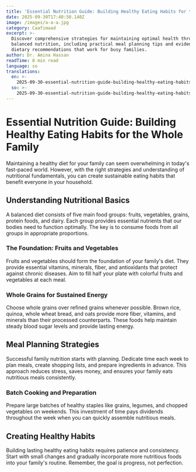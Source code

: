 ```yaml
---
title: 'Essential Nutrition Guide: Building Healthy Eating Habits for the Whole Family'
date: 2025-09-30T17:40:50.140Z
image: /images/a-a-a.jpg
category: Caafimaad
excerpt: >-
  Discover comprehensive strategies for maintaining optimal health through
  balanced nutrition, including practical meal planning tips and evidence-based
  dietary recommendations that work for busy families.
author: Dr. Amina Hassan
readTime: 8 min read
language: so
translations:
  en: >-
    2025-09-30-essential-nutrition-guide-building-healthy-eating-habits-for-the-whole-family
  so: >-
    2025-09-30-essential-nutrition-guide-building-healthy-eating-habits-for-the-whole-family-so
---
```


# Essential Nutrition Guide: Building Healthy Eating Habits for the Whole Family

Maintaining a healthy diet for your family can seem overwhelming in today's fast-paced world. However, with the right strategies and understanding of nutritional fundamentals, you can create sustainable eating habits that benefit everyone in your household.

## Understanding Nutritional Basics

A balanced diet consists of five main food groups: fruits, vegetables, grains, protein foods, and dairy. Each group provides essential nutrients that our bodies need to function optimally. The key is to consume foods from all groups in appropriate proportions.

### The Foundation: Fruits and Vegetables

Fruits and vegetables should form the foundation of your family's diet. They provide essential vitamins, minerals, fiber, and antioxidants that protect against chronic diseases. Aim to fill half your plate with colorful fruits and vegetables at each meal.

### Whole Grains for Sustained Energy

Choose whole grains over refined grains whenever possible. Brown rice, quinoa, whole wheat bread, and oats provide more fiber, vitamins, and minerals than their processed counterparts. These foods help maintain steady blood sugar levels and provide lasting energy.

## Meal Planning Strategies

Successful family nutrition starts with planning. Dedicate time each week to plan meals, create shopping lists, and prepare ingredients in advance. This approach reduces stress, saves money, and ensures your family eats nutritious meals consistently.

### Batch Cooking and Preparation

Prepare large batches of healthy staples like grains, legumes, and chopped vegetables on weekends. This investment of time pays dividends throughout the week when you can quickly assemble nutritious meals.

## Creating Healthy Habits

Building lasting healthy eating habits requires patience and consistency. Start with small changes and gradually incorporate more nutritious foods into your family's routine. Remember, the goal is progress, not perfection.
